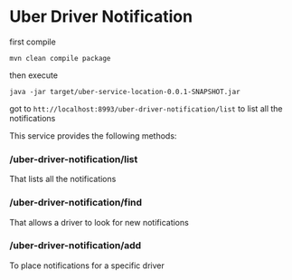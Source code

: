 # Uber Driver Notification

first compile

`mvn clean compile package`

then execute

`java -jar target/uber-service-location-0.0.1-SNAPSHOT.jar`

got to `htt://localhost:8993/uber-driver-notification/list` to list all the notifications

This service provides the following methods:

### /uber-driver-notification/list
That lists all the notifications

### /uber-driver-notification/find
That allows a driver to look for new notifications

### /uber-driver-notification/add
To place notifications for a specific driver